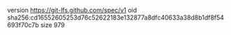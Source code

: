 version https://git-lfs.github.com/spec/v1
oid sha256:cd16552605253d76c52622183e132877a8dfc40633a38d8b1df8f54693f70c7b
size 979
